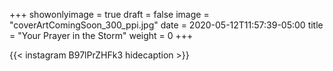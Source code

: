 +++
showonlyimage = true
draft = false
image = "coverArtComingSoon_300_ppi.jpg"
date = 2020-05-12T11:57:39-05:00
title = "Your Prayer in the Storm"
weight = 0
+++


{{< instagram B97lPrZHFk3 hidecaption >}}